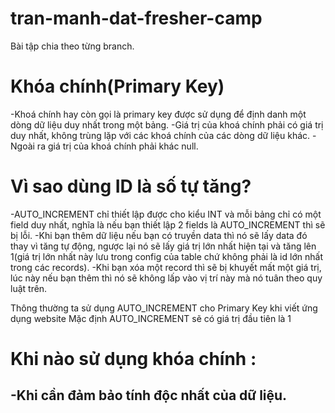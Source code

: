 # tran-manh-dat-fresher-camp
 Bài tập chia theo từng branch.

# Khóa chính(Primary Key)
-Khoá chính hay còn gọi là primary key được sử dụng để định danh một dòng dữ liệu duy nhất trong một bảng. 
-Giá trị của khoá chính phải có giá trị duy nhất, không trùng lặp với các khoá chính của các dòng dữ liệu khác.
-Ngoài ra giá trị của khoá chính phải khác null.
# Vì sao dùng ID là số tự tăng?
-AUTO_INCREMENT chỉ thiết lập được cho kiểu INT và mỗi bảng chỉ có một field duy nhất, nghĩa là nếu bạn thiết lập 2 fields là AUTO_INCREMENT thì sẽ bị lỗi.
-Khi bạn thêm dữ liệu nếu bạn có truyền data thì nó sẽ lấy data đó thay vì tăng tự động, ngược lại nó sẽ lấy giá trị lớn nhất hiện tại và tăng lên 1(giá trị lớn nhất này lưu trong config của table chứ không phải là id lớn nhất trong các records).
-Khi bạn xóa một record thì sẽ bị khuyết mất một giá trị, lúc này nếu bạn thêm thì nó sẽ không lấp vào vị trí này mà nó tuân theo quy luật trên.

Thông thường ta sử dụng AUTO_INCREMENT cho Primary Key khi viết ứng dụng website
Mặc định AUTO_INCREMENT sẽ có giá trị đầu tiên là 1

# Khi nào sử dụng khóa chính :
-Khi cần đảm bảo tính độc nhất của dữ liệu.
-
